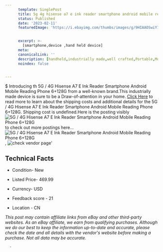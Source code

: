 ```yaml
---
      template: SinglePost
      title: 5g 4g hisense a7 e ink reader smartphone android mobile reading phone 6 128g
      status: Published
      date: '2023-02-11'
      featuredImage: 'https://i.ebayimg.com/thumbs/images/g/9HIAAOSwiY1giY1b/s-l225.jpg'
       

      excerpt: >-
        [smartphone,device ,hand held device]
      meta:
      canonicalLink: ''
      description: [handheld,industrially made,well crafted,Portable,Mobile,Compact,Convenient,Lightweight,Maneuverable,Man-portable,Miniature,Carriable,Hand-held,Light,Holdable,Transportable,Mobile device,Pocket-sized,On-the-go,Wireless,Cordless,Compact size,Convenient size, smartphone,device ,hand held device]
      noindex: false
      

---
```

$
      Introducing th 5G / 4G Hisense A7 E Ink Reader Smartphone Android Mobile Reading Phone 6+128G from a well-known brand.This industrially made device  is sure to be a Draw-of-attention in your home. [Click Here](https://www.ebay.com/itm/234234980543?hash=item36897e28bf%3Ag%3A9HIAAOSwiY1giY1b&mkevt=1&mkcid=1&mkrid=711-53200-19255-0&campid=%253CePNCampaignId%253E&customid=%253CreferenceId%253E&toolid=10049) to read more to learn about the shipping costs and additional details for the 5G / 4G Hisense A7 E Ink Reader Smartphone Android Mobile Reading Phone 6+128G. Shipping cost is undefined.Here is the posting visibly ![5G / 4G Hisense A7 E Ink Reader Smartphone Android Mobile Reading Phone 6+128G](https://i.ebayimg.com/thumbs/images/g/9HIAAOSwiY1giY1b/s-l225.jpg) to check out more postings here... ![5G / 4G Hisense A7 E Ink Reader Smartphone Android Mobile Reading Phone 6+128G](https://i.ebayimg.com/images/g/9HIAAOSwiY1giY1b/s-l960.jpg), ![check vendor page](https://origin-galleryplus.ebayimg.com/ws/web/234234980543_2_0_1/225x225.jpg,https://origin-galleryplus.ebayimg.com/ws/web/234234980543_3_0_1/225x225.jpg,https://origin-galleryplus.ebayimg.com/ws/web/234234980543_4_0_1/225x225.jpg,https://origin-galleryplus.ebayimg.com/ws/web/234234980543_5_0_1/225x225.jpg,https://origin-galleryplus.ebayimg.com/ws/web/234234980543_6_0_1/225x225.jpg,https://origin-galleryplus.ebayimg.com/ws/web/234234980543_7_0_1/225x225.jpg,https://origin-galleryplus.ebayimg.com/ws/web/234234980543_8_0_1/225x225.jpg,https://origin-galleryplus.ebayimg.com/ws/web/234234980543_9_0_1/225x225.jpg,https://origin-galleryplus.ebayimg.com/ws/web/234234980543_10_0_1/225x225.jpg,https://origin-galleryplus.ebayimg.com/ws/web/234234980543_11_0_1/225x225.jpg,https://origin-galleryplus.ebayimg.com/ws/web/234234980543_12_0_1/225x225.jpg)'

      

 ## Technical Facts 



     
      

 - Condition- New 


      

 - Listed Price- 469.99 


      

 - Currency- USD 


      

 - Feedback score - 21 


      

 - Location - CN 


      
      

 *_This post may contain affiliate links from eBay and other third-party websites. As an eBay affiliate, we earn from qualifying purchases. Although we do our best to keep the information up-to-date and accurate, please check the date and all details with the vendor's website before making a purchase. Not all data may be accurate._*




      -
